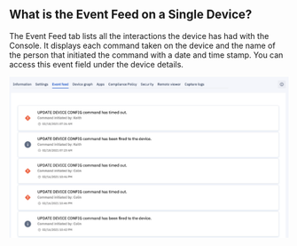 ## What is the Event Feed on a Single Device?

  

The Event Feed tab lists all the interactions the device has had with the Console. It displays each command taken on the device and the name of the person that initiated the command with a date and time stamp. You can access this event field under the device details.

  

![](./images/8-eventfeed.png)
